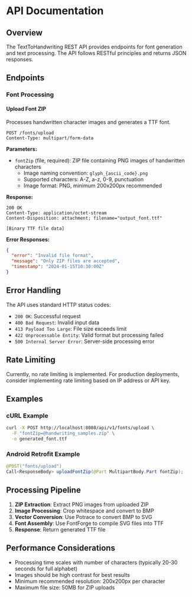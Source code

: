 # API Documentation

## Overview

The TextToHandwriting REST API provides endpoints for font generation and text processing. The API follows RESTful principles and returns JSON responses.

## Endpoints

### Font Processing

#### Upload Font ZIP
Processes handwritten character images and generates a TTF font.

```http
POST /fonts/upload
Content-Type: multipart/form-data
```

**Parameters:**
- `fontZip` (file, required): ZIP file containing PNG images of handwritten characters
  - Image naming convention: `glyph_{ascii_code}.png`
  - Supported characters: A-Z, a-z, 0-9, punctuation
  - Image format: PNG, minimum 200x200px recommended

**Response:**
```http
200 OK
Content-Type: application/octet-stream
Content-Disposition: attachment; filename="output_font.ttf"

[Binary TTF file data]
```

**Error Responses:**
```json
{
  "error": "Invalid file format",
  "message": "Only ZIP files are accepted",
  "timestamp": "2024-01-15T10:30:00Z"
}
```

## Error Handling

The API uses standard HTTP status codes:

- `200 OK`: Successful request
- `400 Bad Request`: Invalid input data
- `413 Payload Too Large`: File size exceeds limit
- `422 Unprocessable Entity`: Valid format but processing failed
- `500 Internal Server Error`: Server-side processing error

## Rate Limiting

Currently, no rate limiting is implemented. For production deployments, consider implementing rate limiting based on IP address or API key.

## Examples

### cURL Example
```bash
curl -X POST http://localhost:8080/api/v1/fonts/upload \
  -F "fontZip=@handwriting_samples.zip" \
  -o generated_font.ttf
```

### Android Retrofit Example
```java
@POST("fonts/upload")
Call<ResponseBody> uploadFontZip(@Part MultipartBody.Part fontZip);
```

## Processing Pipeline

1. **ZIP Extraction**: Extract PNG images from uploaded ZIP
2. **Image Processing**: Crop whitespace and convert to BMP
3. **Vector Conversion**: Use Potrace to convert BMP to SVG
4. **Font Assembly**: Use FontForge to compile SVG files into TTF
5. **Response**: Return generated TTF file

## Performance Considerations

- Processing time scales with number of characters (typically 20-30 seconds for full alphabet)
- Images should be high contrast for best results
- Minimum recommended resolution: 200x200px per character
- Maximum file size: 50MB for ZIP uploads 